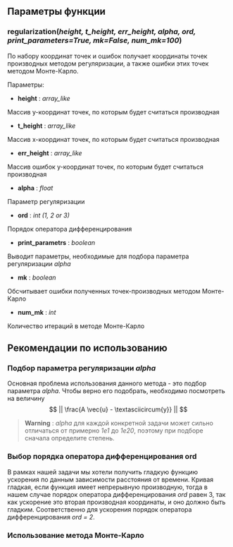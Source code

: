 
## Параметры функции

### regularization(*height, t_height, err_height, alpha, ord, print_parameters=True, mk=False, num_mk=100*)


По набору координат точек и ошибок получает координаты точек производных методом регуляризации, а также ошибки этих точек методом Монте-Карло.

Параметры:

+ **height** : *array_like*

Массив y-координат точек, по которым будет считаться производная

+ **t_height** : *array_like*

Массив x-координат точек, по которым будет считаться производная

+ **err_height** : *array_like*

Массив ошибок y-координат точек, по которым будет считаться производная

+ **alpha** : *float*

Параметр регуляризации

+ **ord** : *int (1, 2 or 3)*

Порядок оператора дифференцирования

+ **print_parametrs** : *boolean*

Выводит параметры, необходимые для подбора параметра регуляризации *alpha*

+ **mk** : *boolean*

Обсчитывает ошибки полученных точек-производных методом Монте-Карло

+ **num_mk** : *int*

Количество итераций в методе Монте-Карло

## Рекомендации по использованию

### Подбор параметра регуляризации *alpha*

Основная проблема использования данного метода - это подбор параметра *alpha*.
Чтобы верно его подобрать, необходимо посмотреть на величину
$$ || \frac{A \vec{u} - \textasciicircum{y}} || $$


> **Warning** :
> *alpha* для каждой конкретной задачи может сильно отличаться от примерно *1e1* до *1e20*, поэтому при подборе сначала определите степень.

### Выбор порядка оператора дифференцирования ord

В рамках нашей задачи мы хотели получить гладкую функцию ускорения по данным зависимости расстояния от времени. Кривая гладкая, если функция имеет непрерывную производную, тогда в нашем случае порядок оператора дифференцирования *ord* равен 3, так как ускорение это вторая производная координаты, и оно должно быть гладким. Соответственно для ускорения порядок оператора дифференцирования *ord = 2*.


### Использование метода Монте-Карло
